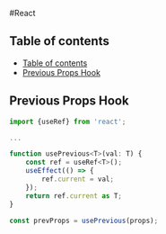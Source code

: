 #React

## Table of contents
- [Table of contents](#table-of-contents)
- [Previous Props Hook](#previous-props-hook)
## Previous Props Hook
```jsx
import {useRef} from 'react';

...

function usePrevious<T>(val: T) {
    const ref = useRef<T>();
    useEffect(() => {
        ref.current = val;
    });
    return ref.current as T;
}

const prevProps = usePrevious(props);
```


